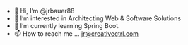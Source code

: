 - 👋 Hi, I’m @jrbauer88
- 👀 I’m interested in Architecting Web & Software Solutions
- 🌱 I’m currently learning Spring Boot.
- 📫 How to reach me ... jr@creativectrl.com

<!---
jrbauer88/jrbauer88 is a ✨ special ✨ repository because its `README.md` (this file) appears on your GitHub profile.
You can click the Preview link to take a look at your changes.
--->
